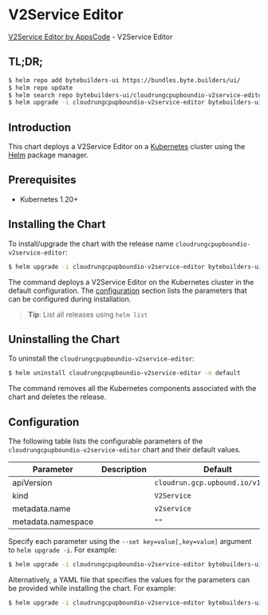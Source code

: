 # V2Service Editor

[V2Service Editor by AppsCode](https://byte.builders) - V2Service Editor

## TL;DR;

```bash
$ helm repo add bytebuilders-ui https://bundles.byte.builders/ui/
$ helm repo update
$ helm search repo bytebuilders-ui/cloudrungcpupboundio-v2service-editor --version=v0.4.18
$ helm upgrade -i cloudrungcpupboundio-v2service-editor bytebuilders-ui/cloudrungcpupboundio-v2service-editor -n default --create-namespace --version=v0.4.18
```

## Introduction

This chart deploys a V2Service Editor on a [Kubernetes](http://kubernetes.io) cluster using the [Helm](https://helm.sh) package manager.

## Prerequisites

- Kubernetes 1.20+

## Installing the Chart

To install/upgrade the chart with the release name `cloudrungcpupboundio-v2service-editor`:

```bash
$ helm upgrade -i cloudrungcpupboundio-v2service-editor bytebuilders-ui/cloudrungcpupboundio-v2service-editor -n default --create-namespace --version=v0.4.18
```

The command deploys a V2Service Editor on the Kubernetes cluster in the default configuration. The [configuration](#configuration) section lists the parameters that can be configured during installation.

> **Tip**: List all releases using `helm list`

## Uninstalling the Chart

To uninstall the `cloudrungcpupboundio-v2service-editor`:

```bash
$ helm uninstall cloudrungcpupboundio-v2service-editor -n default
```

The command removes all the Kubernetes components associated with the chart and deletes the release.

## Configuration

The following table lists the configurable parameters of the `cloudrungcpupboundio-v2service-editor` chart and their default values.

|     Parameter      | Description |                   Default                    |
|--------------------|-------------|----------------------------------------------|
| apiVersion         |             | <code>cloudrun.gcp.upbound.io/v1beta1</code> |
| kind               |             | <code>V2Service</code>                       |
| metadata.name      |             | <code>v2service</code>                       |
| metadata.namespace |             | <code>""</code>                              |


Specify each parameter using the `--set key=value[,key=value]` argument to `helm upgrade -i`. For example:

```bash
$ helm upgrade -i cloudrungcpupboundio-v2service-editor bytebuilders-ui/cloudrungcpupboundio-v2service-editor -n default --create-namespace --version=v0.4.18 --set apiVersion=cloudrun.gcp.upbound.io/v1beta1
```

Alternatively, a YAML file that specifies the values for the parameters can be provided while
installing the chart. For example:

```bash
$ helm upgrade -i cloudrungcpupboundio-v2service-editor bytebuilders-ui/cloudrungcpupboundio-v2service-editor -n default --create-namespace --version=v0.4.18 --values values.yaml
```
